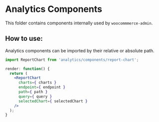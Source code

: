 Analytics Components
====================

This folder contains components internally used by `woocommmerce-admin`.

## How to use:

Analytics components can be imported by their relative or absolute path.

```jsx
import ReportChart from 'analytics/components/report-chart';

render: function() {
  return (
    <ReportChart
      charts={ charts }
      endpoint={ endpoint }
      path={ path }
      query={ query }
      selectedChart={ selectedChart }
    />
  );
}
```
